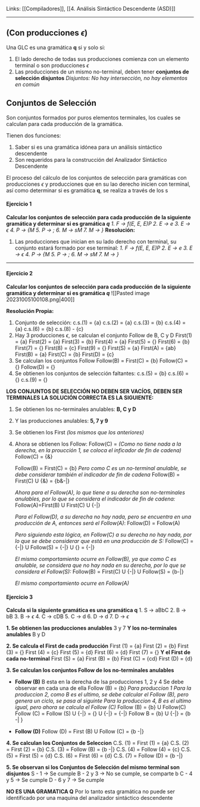 Links: [[Compiladores]], [[4. Análisis Sintáctico Descendente (ASD)]]
___

## (Con producciones $\epsilon$)
Una GLC es una gramática **q** si y solo si:
1. El lado derecho de todas sus producciones comienza con un elemento terminal o son  producciones $\epsilon$
2. Las producciones de un mismo no-terminal, deben tener **conjuntos de selección disjuntos**
	*Disjuntos: No hay intersección, no hay elementos en común*

## Conjuntos de Selección
Son conjuntos formados por puros elementos terminales, los cuales se calculan para cada producción de la gramática.

Tienen dos funciones:
1. Saber si es una gramática idónea para un análisis sintáctico descendente
2. Son requeridos para la construcción del Analizador Sintáctico Descendente

El proceso del cálculo de los conjuntos de selección para gramáticas con producciones $\epsilon$  y producciones que en su lao derecho inicien con terminal, así como determinar si es gramática **q**, se realiza a través de los s

#### Ejercicio 1
**Calcular los conjuntos de selección para cada producción de la siguiente gramática y determinar si es gramática $q$**
*1. F -> f(E, E, E)P*
*2. E -> e*
*3. E -> $\epsilon$*
*4. P -> {M*
*5. P -> ;*
*6. M -> sM*
*7. M -> }*
**Resolución:**
1. Las producciones que inician en su lado derecho con terminal, su conjunto estará formado por ese terminal:
*1. F -> f(E, E, E)P*
*2. E -> e*
*3. E -> $\epsilon$*
*4. P -> {M*
*5. P -> ;*
*6. M -> sM*
*7. M -> }*

___
#### Ejercicio 2
**Calcular los conjuntos de selección para cada producción de la siguiente gramática y determinar si es gramática $q$**
![[Pasted image 20231005100108.png|400]]

**Resolución Propia:**
1. Conjunto de selección:
	c.s.(1) = {a}
	c.s.(2) = {a}
	c.s.(3) = {b}
	c.s.(4) = {a}
	c.s.(6) = {b}
	c.s.(8) - {c}
2. Hay 3 producciones $\epsilon$, se calculan el conjunto Follow de B, C y D
	First(1) = {a}
	First(2) = {a}
	First(3) = {b}
	First(4) = {a}
	First(5) = {}
	First(6) = {b}
	First(7) = {}
	First(8) = {c}
	First(9) = {}
	First(S) = {a}
	First(A) = {ab}
	First(B) = {a}
	First(C) = {b}
	First(D) = {c}
3. Se calculan los conjuntos Follow
	Follow(B) = First(C) = {b}
	Follow(C) = {}
	Follow(D) = {}
4. Se obtienen los conjuntos de selección faltantes:
	c.s.(5) = {b}
	c.s.(6) = {}
	c.s.(9) = {}

**LOS CONJUNTOS DE SELECCIÓN NO DEBEN SER VACÍOS, DEBEN SER TERMINALES**
**LA SOLUCIÓN CORRECTA ES LA SIGUIENTE:**
1. Se obtienen los no-terminales anulables: **B, C y D**
2. Y las producciones anulables: **5, 7 y 9**
3. Se obtienen los First *(los mismos que los anteriores)*
4. Ahora se obtienen los Follow:
	Follow(C) = *(Como no tiene nada a la derecha, en la proucción 1, se coloca el inficador de fin de cadena)*
	Follow(C) = {&}

	Follow(B) = First(C) = {b}
	*Pero como C es un no-terminal anulable, se debe considerar también el indicador de fin de cadena*
	Follow(B) = First(C) U {&} = {b&-|}

	*Ahora para el Follow(A), lo que tiene a su derecha son no-terminales anulables, por lo que se considera el indicador de fin de cadena:*
	Follow(A)=First(B) U First(C) U {-|}

	*Para el Follow(D), a su derecha no hay nada, pero se encuentra en una producción de A, entonces será el Follow(A)*:
	Follow(D) = Follow(A)

	*Pero siguiendo esta lógica, en Follow(C) a su derecha no hay nada, por lo que se debe considerar que está en una producción de S:*
	Follow(C) = {-|} U Follow(S) = {-|} U {} = {-|}

	*El mismo comportamiento ocurre en Follow(B), ya que como C es anulable, se considera que no hay nada en su derecha, por lo que se considera el Follow(S):*
	Follow(B) = First(C) U {-|} U Follow(S) = {b-|}

	*El mismo comportamiento ocurre en Follow(A)*

#### Ejercicio 3
**Calcula si la siguiente gramática es una gramática q**
	1. S $\rightarrow$ aBbC
	2. B $\rightarrow$ bB
	3. B $\rightarrow$ $\epsilon$
	4. C $\rightarrow$ cDB
	5. C $\rightarrow$ d
	6. D $\rightarrow$ d
	7. D $\rightarrow$ $\epsilon$

**1. Se obtienen las producciones anulables**
3 y 7
**Y los no-terminales anulables**
B y D

**2. Se calcula el First de cada producción**
First (1) = {a}
First (2) = {b}
First (3) = {}
First (4) = {c}
First (5) = {d}
First (6) = {d}
First (7) = {}
**Y el First de cada no-terminal**
First (S) = {a}
First (B) = {b}
First (C) = {cd}
First (D) = {d}

**3. Se calculan los conjuntos Follow de los no-terminales anulables**
- **Follow (B)**
	B esta en la derecha de lsa producciones 1, 2 y 4
	Se debe observar en cada una de ella
Follow (B) = {b}  *Para produccion 1*
	*Para la produccion 2, como B es el ultimo, se debe calcular el Follow (B), pero genera un ciclo, se pasa al siguinte*
	*Para la produccion 4, B es el ultimo igual, pero ahora se calcula el Follow (C)*
Follow (B) = {b} U Follow(C)
Follow (C) = Follow (S) U {-|} = {} U {-|} = {-|}
Follow B = {b} U {-|} = {b -| }

- **Follow (D)**
Follow (D) = First (B) U Follow (C) = {b -|}

**4. Se calculan los Conjuntos de Seleccion**
C.S. (1) = First (1) = {a}
C.S. (2) = First (2) = {b}
C.S. (3) = Follow (B) = {b -|}
C.S. (4) = Follow (4) = {c}
C.S. (5) = First (5) = {d}
C.S. (6) = First (6) = {d}
C.S. (7) = Follow (D) = {b -|}

**5. Se observan si los Conjuntos de Selección del mismo terminal son disjuntos**
S - 1 $\rightarrow$ Se cumple
B - 2 y 3 $\rightarrow$ No se cumple, se comparte b
C - 4 y 5 $\rightarrow$ Se cumple
D - 6 y 7 $\rightarrow$ Se cumple

**NO ES UNA GRAMATICA Q**
Por lo tanto esta gramática no puede ser identificado por una maquina del analizador sintáctico descendente